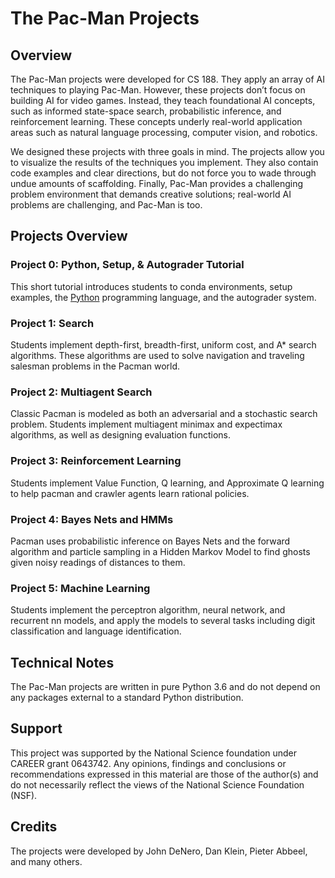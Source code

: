 # The Pac-Man Projects

## Overview

The Pac-Man projects were developed for CS 188. They apply an array  of AI techniques to playing Pac-Man. However, these projects don’t focus on building AI for video games. Instead, they teach foundational AI  concepts, such as informed state-space search, probabilistic inference,  and reinforcement learning. These concepts underly real-world  application areas such as natural language processing, computer vision,  and robotics.

We designed these projects with three goals in mind. The projects  allow you to visualize the results of the techniques you implement. They also contain code examples and clear directions, but do not force you  to wade through undue amounts of scaffolding. Finally, Pac-Man provides a challenging problem environment that demands creative solutions;  real-world AI problems are challenging, and Pac-Man is too.

## Projects Overview

### Project 0: Python, Setup, & Autograder Tutorial

This short tutorial introduces students to conda environments, setup examples, the [Python](http://www.python.org/) programming language, and the autograder system.

### Project 1: Search                      

Students implement depth-first, breadth-first, uniform cost, and A*  search algorithms. These algorithms are used to solve navigation and  traveling salesman problems in the Pacman world.

### Project 2: Multiagent Search                      

Classic Pacman is modeled as both an adversarial and a stochastic search problem. Students implement multiagent minimax and expectimax  algorithms, as well as designing evaluation functions.

### Project 3: Reinforcement Learning                      

Students implement Value Function, Q learning, and Approximate Q  learning to help pacman and crawler agents learn rational policies.

### Project 4: Bayes Nets and HMMs

Pacman uses probabilistic inference on Bayes Nets and the forward  algorithm and particle sampling in a Hidden Markov Model to find ghosts  given noisy readings of distances to them.

### Project 5: Machine Learning                      

Students implement the perceptron algorithm, neural network, and  recurrent nn models, and apply the models to several tasks including  digit classification and language identification.

## Technical Notes                      

The Pac-Man projects are written in pure Python 3.6 and do not depend on any packages external to a standard Python distribution.

## Support                      

This project was supported by the National Science foundation under  CAREER grant 0643742. Any opinions, findings and conclusions or  recommendations expressed in this material are those of the author(s)  and do not necessarily reflect the views of the National Science  Foundation (NSF).

## Credits                      

The projects were developed by John DeNero, Dan Klein, Pieter Abbeel, and many others.